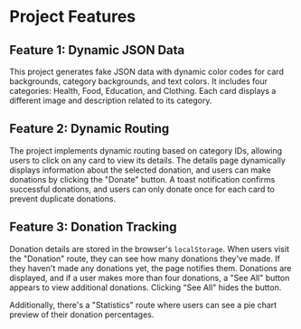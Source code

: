 # Project Features

## Feature 1: Dynamic JSON Data

This project generates fake JSON data with dynamic color codes for card backgrounds, category backgrounds, and text colors. It includes four categories: Health, Food, Education, and Clothing. Each card displays a different image and description related to its category.

## Feature 2: Dynamic Routing

The project implements dynamic routing based on category IDs, allowing users to click on any card to view its details. The details page dynamically displays information about the selected donation, and users can make donations by clicking the "Donate" button. A toast notification confirms successful donations, and users can only donate once for each card to prevent duplicate donations.

## Feature 3: Donation Tracking

Donation details are stored in the browser's `localStorage`. When users visit the "Donation" route, they can see how many donations they've made. If they haven't made any donations yet, the page notifies them. Donations are displayed, and if a user makes more than four donations, a "See All" button appears to view additional donations. Clicking "See All" hides the button.

Additionally, there's a "Statistics" route where users can see a pie chart preview of their donation percentages.
